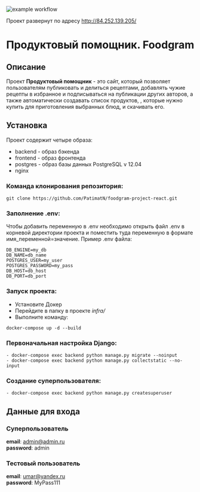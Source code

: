 ![example workflow](https://github.com/PatimatN/foodgram-project-react/actions/workflows/foodgram_workflow.yml/badge.svg)  

Проект развернут по адресу http://84.252.139.205/
# Продуктовый помощник. Foodgram

## Описание
Проект **Продуктовый помощник** - это сайт, который позволяет пользователям публиковать и делиться рецептами, добавлять чужие рецепты в избранное и подписываться на публикации других авторов, а также автоматически создавать список продуктов, , которые нужно купить для приготовления выбранных блюд, и скачивать его.

## Установка
Проект содержит четыре образа:

* backend - образ бэкенда
* frontend - образ фронтенда
* postgres - образ базы данных PostgreSQL v 12.04
* nginx

### Команда клонирования репозитория:
```
git clone https://github.com/PatimatN/foodgram-project-react.git
```

### Заполнение .env:
Чтобы добавить переменную в .env необходимо открыть файл .env в корневой директории проекта и поместить туда переменную в формате имя_переменной=значение. Пример .env файла:

```
DB_ENGINE=my_db 
DB_NAME=db_name 
POSTGRES_USER=my_user 
POSTGRES_PASSWORD=my_pass 
DB_HOST=db_host 
DB_PORT=db_port
```

### Запуск проекта:
* Установите Докер
* Перейдите в папку в проекте *infra/*
* Выполните команду:
```
docker-compose up -d --build
```

### Первоначальная настройка Django:
```
- docker-compose exec backend python manage.py migrate --noinput
- docker-compose exec backend python manage.py collectstatic --no-input
```
### Создание суперпользователя:
```
- docker-compose exec backend python manage.py createsuperuser
```


## Данные для входа
### Суперпользователь
**email**: admin@admin.ru  
**password**: admin  

### Тестовый пользователь
**email**: umar@yandex.ru  
**password**: MyPass111  
